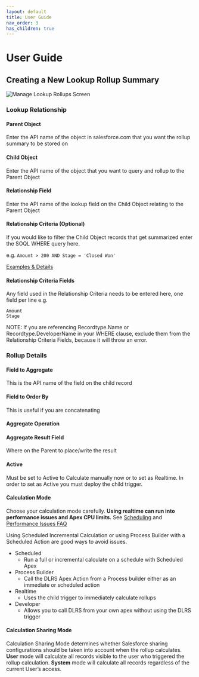 ```yaml
---
layout: default
title: User Guide
nav_order: 3
has_children: true
---
```


# User Guide
## Creating a New Lookup Rollup Summary

![Manage Lookup Rollups Screen](https://raw.githubusercontent.com/wiki/afawcett/declarative-lookup-rollup-summaries/images/Manage-Lookups.PNG)

### Lookup Relationship

#### Parent Object

Enter the API name of the object in salesforce.com that you want the rollup summary to be stored on

#### Child Object

Enter the API name of the object that you want to query and rollup to the Parent Object

#### Relationship Field

Enter the API name of the lookup field on the Child Object relating to the Parent Object

#### Relationship Criteria (Optional)

If you would like to filter the Child Object records that get summarized enter the SOQL WHERE query here.

e.g. `Amount > 200 AND Stage = 'Closed Won'`

[Examples & Details](https://sfdo-community-sprints.github.io/DLRS-Documentation/Architecture/relationship-critera.html)

#### Relationship Criteria Fields

Any field used in the Relationship Criteria needs to be entered here, one field per line
e.g.

```
Amount
Stage
```

NOTE: If you are referencing Recordtype.Name or Recordtype.DeveloperName in your WHERE clause, exclude them from the Relationship Criteria Fields, because it will throw an error.

### Rollup Details

#### Field to Aggregate

This is the API name of the field on the child record

#### Field to Order By

This is useful if you are concatenating

#### Aggregate Operation

#### Aggregate Result Field

Where on the Parent to place/write the result

#### Active

Must be set to Active to Calculate manually now or to set as Realtime. In order to set as Active you must deploy the child trigger.

#### Calculation Mode

Choose your calculation mode carefully. **Using realtime can run into performance issues and Apex CPU limits.** See [Scheduling](https://sfdo-community-sprints.github.io/DLRS-Documentation/Installation/scheduling_rollups.html) and [Performance Issues FAQ](https://sfdo-community-sprints.github.io/DLRS-Documentation/Issues/#how-do-i-optimize-dlrs-i-am-running-into-apex-cpu-limits-or-other-performance-issues)

Using Scheduled Incremental Calculation or using Process Builder with a Scheduled Action are good ways to avoid issues.

- Scheduled
  - Run a full or incremental calculate on a schedule with Scheduled Apex
- Process Builder
  - Call the DLRS Apex Action from a Process builder either as an immediate or scheduled action
- Realtime
  - Uses the child trigger to immediately calculate rollups
- Developer
  - Allows you to call DLRS from your own apex without using the DLRS trigger

#### Calculation Sharing Mode

Calculation Sharing Mode determines whether Salesforce sharing configurations should be taken into account when the rollup calculates. **User** mode will calculate all records visible to the user who triggered the rollup calculation. **System** mode will calculate all records regardless of the current User’s access.
